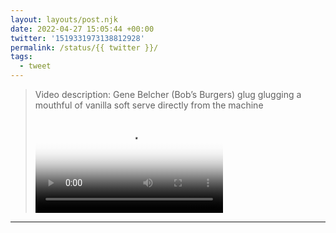 ```yaml
---
layout: layouts/post.njk
date: 2022-04-27 15:05:44 +00:00
twitter: '1519331973138812928'
permalink: /status/{{ twitter }}/
tags: 
  - tweet
---
```


> <p class="sr-only">Video description: Gene Belcher (Bob’s Burgers) glug glugging a mouthful of vanilla soft serve directly from the machine</p>
> 
> <video controls loop preload="metadata" poster="/img/FRXAPWnVgAE2eBJ.jpg"><source src="/img/1519331973138812928-FRXAPWnVgAE2eBJ.mp4">Your browser does not support the video tag.</video>

---
